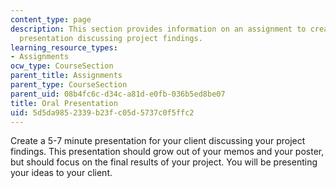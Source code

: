 ```yaml
---
content_type: page
description: This section provides information on an assignment to create a short
  presentation discussing project findings.
learning_resource_types:
- Assignments
ocw_type: CourseSection
parent_title: Assignments
parent_type: CourseSection
parent_uid: 08b4fc6c-d34c-a81d-e0fb-036b5ed8be07
title: Oral Presentation
uid: 5d5da985-2339-b23f-c05d-5737c0f5ffc2
---
```


Create a 5-7 minute presentation for your client discussing your project findings. This presentation should grow out of your memos and your poster, but should focus on the final results of your project. You will be presenting your ideas to your client.